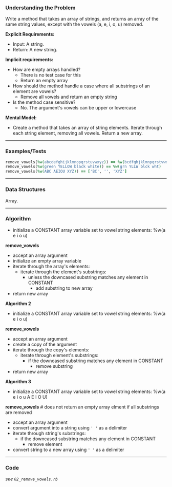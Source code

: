 ### Understanding the Problem
Write a method that takes an array of strings, and returns an array of the same string values, except with the vowels (a, e, i, o, u) removed.

**Explicit Requirements:**

- Input: A string.
- Return: A new string.

**Implicit requirements:**

- How are empty arrays handled?
    - There is no test case for this
    - Return an empty array
- How should the method handle a case where all substrings of an element are vowels?
    - Remove all vowels and return an empty string
- Is the method case sensitive?
    - No.  The argument's vowels can be upper or lowercase

**Mental Model:**

- Create a method that takes an array of string elements.  Iterate through each string element, removing all vowels.  Return a new array.

---
### Examples/Tests
```ruby
remove_vowels(%w(abcdefghijklmnopqrstuvwxyz)) == %w(bcdfghjklmnpqrstvwxyz)
remove_vowels(%w(green YELLOW black white)) == %w(grn YLLW blck wht)
remove_vowels(%w(ABC AEIOU XYZ)) == ['BC', '', 'XYZ']
```
---
### Data Structures
Array.

---
### Algorithm
- initialize a CONSTANT array variable set to vowel string elements: %w(a e i o u)

**remove_vowels**
- accept an array argument
- initialize an empty array variable
- iterate through the array's elements:
  - iterate through the element's substrings:
    - unless the downcased substring matches any element in CONSTANT
      - add substring to new array
- return new array

**Algorithm 2**
- initialize a CONSTANT array variable set to vowel string elements: %w(a e i o u)

**remove_vowels**
- accept an array argument
- create a copy of the argument
- iterate through the copy's elements:
  - iterate through element's substrings:
    - if the downcased substring matches any element in CONSTANT
      - remove substring
- return new array

**Algorithm 3**
- initialize a CONSTANT array variable set to vowel string elements: %w(a e i o u A E I O U)

**remove_vowels** # does not return an empty array elment if all substrings are removed
- accept an array argument
- convert argument into a string using `' '` as a delimiter
- iterate through string's substrings:
  - if the downcased substring matches any element in CONSTANT
    - remove element
- convert string to a new array using `' '` as a delimiter

---
### Code
*see `02_remove_vowels.rb`*
